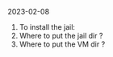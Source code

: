 2023-02-08

1. To install the jail:
2. Where to put the jail dir ?
3. Where to put the VM dir ?


		
		
